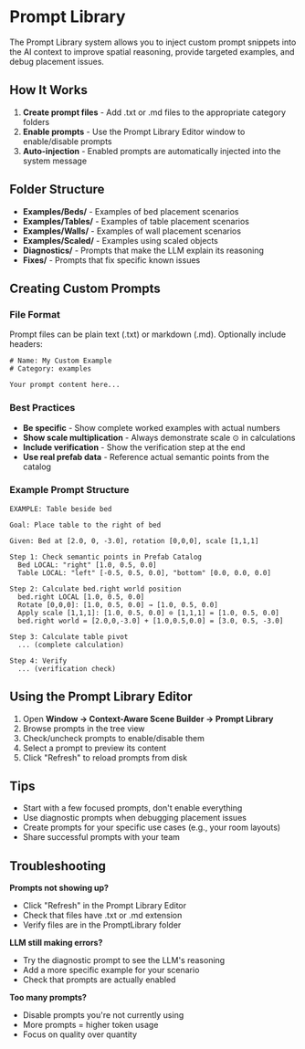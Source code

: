 # Prompt Library

The Prompt Library system allows you to inject custom prompt snippets into the AI context to improve spatial reasoning, provide targeted examples, and debug placement issues.

## How It Works

1. **Create prompt files** - Add .txt or .md files to the appropriate category folders
2. **Enable prompts** - Use the Prompt Library Editor window to enable/disable prompts
3. **Auto-injection** - Enabled prompts are automatically injected into the system message

## Folder Structure

- **Examples/Beds/** - Examples of bed placement scenarios
- **Examples/Tables/** - Examples of table placement scenarios
- **Examples/Walls/** - Examples of wall placement scenarios
- **Examples/Scaled/** - Examples using scaled objects
- **Diagnostics/** - Prompts that make the LLM explain its reasoning
- **Fixes/** - Prompts that fix specific known issues

## Creating Custom Prompts

### File Format

Prompt files can be plain text (.txt) or markdown (.md). Optionally include headers:

```
# Name: My Custom Example
# Category: examples

Your prompt content here...
```

### Best Practices

- **Be specific** - Show complete worked examples with actual numbers
- **Show scale multiplication** - Always demonstrate scale ⊙ in calculations
- **Include verification** - Show the verification step at the end
- **Use real prefab data** - Reference actual semantic points from the catalog

### Example Prompt Structure

```
EXAMPLE: Table beside bed

Goal: Place table to the right of bed

Given: Bed at [2.0, 0, -3.0], rotation [0,0,0], scale [1,1,1]

Step 1: Check semantic points in Prefab Catalog
  Bed LOCAL: "right" [1.0, 0.5, 0.0]
  Table LOCAL: "left" [-0.5, 0.5, 0.0], "bottom" [0.0, 0.0, 0.0]

Step 2: Calculate bed.right world position
  bed.right LOCAL [1.0, 0.5, 0.0]
  Rotate [0,0,0]: [1.0, 0.5, 0.0] → [1.0, 0.5, 0.0]
  Apply scale [1,1,1]: [1.0, 0.5, 0.0] ⊙ [1,1,1] = [1.0, 0.5, 0.0]
  bed.right world = [2.0,0,-3.0] + [1.0,0.5,0.0] = [3.0, 0.5, -3.0]

Step 3: Calculate table pivot
  ... (complete calculation)

Step 4: Verify
  ... (verification check)
```

## Using the Prompt Library Editor

1. Open **Window → Context-Aware Scene Builder → Prompt Library**
2. Browse prompts in the tree view
3. Check/uncheck prompts to enable/disable them
4. Select a prompt to preview its content
5. Click "Refresh" to reload prompts from disk

## Tips

- Start with a few focused prompts, don't enable everything
- Use diagnostic prompts when debugging placement issues
- Create prompts for your specific use cases (e.g., your room layouts)
- Share successful prompts with your team

## Troubleshooting

**Prompts not showing up?**
- Click "Refresh" in the Prompt Library Editor
- Check that files have .txt or .md extension
- Verify files are in the PromptLibrary folder

**LLM still making errors?**
- Try the diagnostic prompt to see the LLM's reasoning
- Add a more specific example for your scenario
- Check that prompts are actually enabled

**Too many prompts?**
- Disable prompts you're not currently using
- More prompts = higher token usage
- Focus on quality over quantity
